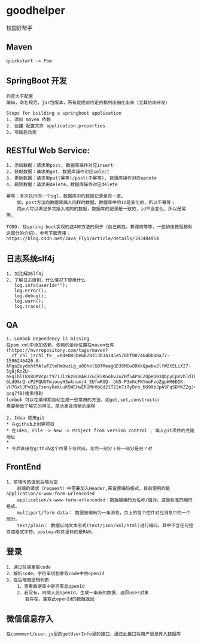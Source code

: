 # goodhelper
校园好帮手


## Maven
    quickstart -> Pom


## SpringBoot 开发
    约定大于配置
    编码，命名规范，jar包版本，所有能提前约定的都列出细化出来（尤其协同开发）
    
    Steps for building a springboot application
    1. 添加 maven 依赖
    2. 创建 配置文件 application.properties
    3. 项目启动类 


## RESTful Web Service:
    1. 添加数据：请求用post, 数据库操作对应insert
    2. 获取数据：请求用get，数据库操作对应select
    3. 更新数据：请求用put(幂等)/post(不幂等), 数据库操作对应update
    4. 删除数据：请求用delete，数据库操作对应delete 
    
    幂等：多次执行同一个sql，数据库中的数据记录是否一直。
        如，post方法向数据库插入同样的数据，数据库中的id是变化的，所以不幂等；
        而put可以满足多次插入相同的数据，数据库的记录是一致的，id不会变化，所以是幂等。
        
    TODO: 找spring boot实现的这4种方法的例子（自己再找，慕课网等等，一些初级教程都有这部分的介绍），参考下面连接：
    https://blog.csdn.net/Java_Fly1/article/details/103484954

## 日志系统slf4j
    1. 加注解@Slf4j
    2. 了解日志级别，什么情况下使用什么
       log.info(userId+"");
       log.error();
       log.debug();
       log.warn();
       log.trace();
## QA
    1. Lombok Dependency is missing
    在pom.xml中添加依赖，依赖的坐标位置在maven仓库(https://mvnrepository.com/tags/maven?__cf_chl_jschl_tk__=0de085be6b78313b3a145e578bf007464bb48a77-1596246426-0-ARgaZeydxhtMAlwTZteHm8wzLg_u0OholG8fMeagQD35MGw8DkkQpwbw2lfWZtELiX27-5g8jRnZU-akq1hlT8s8OMVcpLt971Jlz6zBCmAHJ7uIkSKGobvJuZHf5APaCZOpHp01QbpyCpVVbTdIkW23081q2c4PVmg7hkM-GLdOSrQ-cP2MQUUTmjouyH3wknumj4_EUfwRGQ-_bN5-P3mKcFKYooFvoZgpWH6DIK-VH7GxlJPvQZyFseny6ekuuK5WEHwERUMnVpGd21T22n7ifyDro_bU9XbJpA9FqSDYKZ2gJ4OMlZhG53Mnq1Ctu3DhtSSHJ6IA1WG0GdNkOCS4CJhoNXv_gohNm-gcg7fB)搜索得到
    lombok 可以在编译期自动生成一些常用的方法，如get,set,constructor
    需要稍微了解它的用法，简洁高效清晰的编程
    
    2. Idea 使用git
    * 在github上创建项目
    * 在idea, File -> New -> Project from version control , 填入git项目的克隆地址
    * 
    * 今后直接在github这个目录下写代码，写完一部分上传一部分是吧？对
    
    
    
## FrontEnd
    1、前端传的值到后端为空
        前端的请求（request）中需要加入Header,来设置编码格式，目前使用的是application/x-www-form-urlencoded
        application/x-www-form-urlencoded：数据被编码为名称/值对。这是标准的编码格式。
        multipart/form-data： 数据被编码为一条消息，页上的每个控件对应消息中的一个部分。
        text/plain： 数据以纯文本形式(text/json/xml/html)进行编码，其中不含任何控件或格式字符。postman软件里标的是RAW。
        
## 登录
    1、通过前端拿取code
    2、解析code，字符串切割拿取code中的openId
    3、在后端做逻辑判断
        1、查看数据库中是否有此openId
        2、若没有，则插入此openId，生成一条新的数据，返回user对象
           若存在，拿取此openId的数据返回
## 微信信息存入  
    在commment/user.js里的getUserInfo里的接口，通过此接口将用户信息传入数据库
        